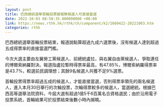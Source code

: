 ```yaml
---
layout: post
title: 巴西總統選舉首輪投票據報無候選人可直接當選
date: 2022-10-03 08:50:35.000000000 +08:00
link: https://news.rthk.hk/rthk/ch/component/k2/1669422-20221003.htm
categories: rthk
---
```


巴西總統選舉首輪投票結束，報道說點算超過九成六選票後，沒有候選人達到超過五成得票率的直接當選門檻。

今次大選主要由左翼勞工黨候選人、前總統盧拉，與右翼自由黨候選人、爭取連任的博爾索納羅對決。報道指盧拉暫時得票率最高，有47.85%，博爾索納羅得票率是43.7%，較選前民調理想；其餘9名候選人共獲不足9%選票。

首輪投票得票率超過五成的候選人，才能直接當選，否則得票率領先的兩名候選人，進入本月30日舉行的次輪投票，次輪得票較多的候選人，當選總統。根據巴西高等選舉法院資料，今屆大選有超過1億5千6百萬名合資格選民；由於沿用電子投票系統，首輪結果可於投票結束後數小時內揭曉。
